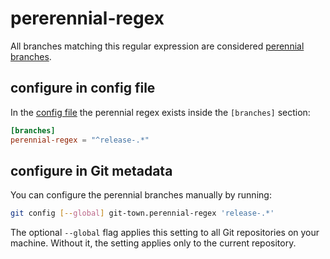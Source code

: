 # pererennial-regex

All branches matching this regular expression are considered
[perennial branches](perennial-branches.md).

## configure in config file

In the [config file](../configuration-file.md) the perennial regex exists inside
the `[branches]` section:

```toml
[branches]
perennial-regex = "^release-.*"
```

## configure in Git metadata

You can configure the perennial branches manually by running:

```bash
git config [--global] git-town.perennial-regex 'release-.*'
```

The optional `--global` flag applies this setting to all Git repositories on
your machine. Without it, the setting applies only to the current repository.
